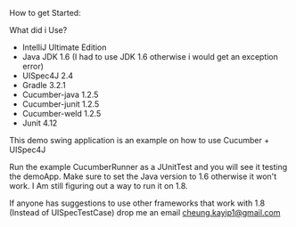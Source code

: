 How to get Started:

What did i Use?
- IntelliJ Ultimate Edition
- Java JDK 1.6 (I had to use JDK 1.6 otherwise i would get an exception error)
- UISpec4J 2.4
- Gradle 3.2.1
- Cucumber-java 1.2.5
- Cucumber-junit 1.2.5
- Cucumber-weld 1.2.5
- Junit 4.12

This demo swing application is an example on how to use Cucumber + UISpec4J

Run the example CucumberRunner as a JUnitTest and you will see it testing the demoApp.
Make sure to set the Java version to 1.6 otherwise it won't work.
I Am still figuring out a way to run it on 1.8. 

If anyone has suggestions to use other frameworks that work with 1.8 (Instead of UISpecTestCase)
drop me an email cheung.kayip1@gmail.com

